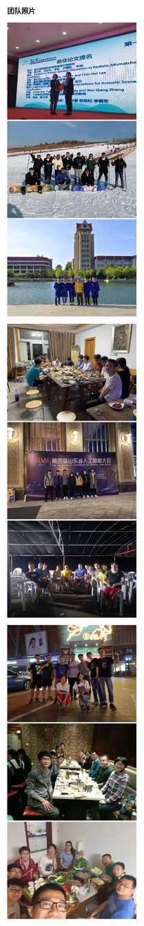 ### 团队照片
<img src="./pictures/ncmmsc2021.jpg#pic_center" width="300" >  <img src="./pictures/2022_huaxue.jpg#pic_center" width="300" > <img src="./pictures/2021biye2.jpg#pic_center" width="300" >   

<img src="./pictures/2022homeparty.jpg#pic_center" width="300" >  <img src="./pictures/2021autumn.jpg#pic_center" width="300" > <img src="./pictures/2018summer.jpg#pic_center" width="300" >   

<img src="./pictures/2018biye.jpg#pic_center" width="300" >   <img src="./pictures/2017yuandan.jpg#pic_center" width="300" > <img src="./pictures/2017yu.jpg#pic_center" width="300" > 
 

